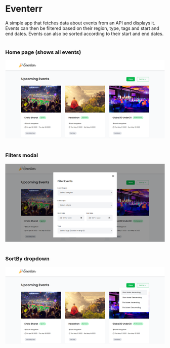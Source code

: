 # Eventerr

A simple app that fetches data about events from an API and displays it. Events can then be filtered based on their region, type, tags and start and end dates. Events can also be sorted according to their start and end dates.
<br />
<br />

### Home page (shows all events)

![Home page](./app-screenshots/home.png)
<br />
<br />

### Filters modal

![Filters modal](./app-screenshots/filters.png)
<br />
<br />

### SortBy dropdown

![SortBy dropdown](./app-screenshots/sort.png)
<br />
